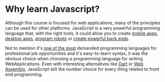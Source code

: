 # Why learn Javascript?

Although this course is focused for web applications, many of the principles can be used for other platforms. JavaScript is a very powerful programming language that, with the right tools, it could allow you to create [mobile apps](https://reactnative.dev/), [desktop apps](https://www.electronjs.org/es/), [program robots](https://www.bouvet.no/bouvet-deler/utbrudd/learning-javascript-and-arduino-programming-with-johnny-five) or [create powerful back ends](https://expressjs.com/). 

Not to mention it's [one of the most](https://www.devjobsscanner.com/blog/top-8-most-demanded-languages-in-2022/) demanded programming languages for professional job opportunities and it's easy-to-learn syntax, it was the obvious choice when choosing a programming  language for writing WebApplications. Even with interesting alternatives like [Dart](https://dart.dev/) or [Web Assembly](https://webassembly.org/), JavaScript still the number choice for every thing related to front end programming.